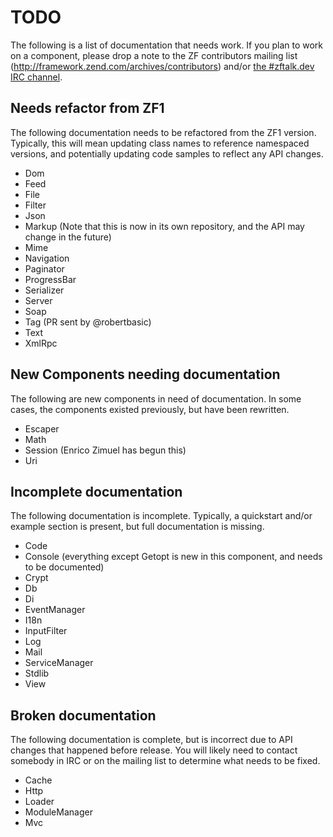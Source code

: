 TODO
====

The following is a list of documentation that needs work. If you plan to work on
a component, please drop a note to the ZF contributors mailing list
(http://framework.zend.com/archives/contributors) and/or
[the #zftalk.dev IRC channel](irc://irc.freenode.net/zftalk.dev).

Needs refactor from ZF1
-----------------------

The following documentation needs to be refactored from the ZF1 version.
Typically, this will mean updating class names to reference namespaced versions,
and potentially updating code samples to reflect any API changes.

- Dom
- Feed
- File
- Filter
- Json
- Markup (Note that this is now in its own repository, and the API may change in
  the future)
- Mime
- Navigation
- Paginator
- ProgressBar
- Serializer
- Server
- Soap
- Tag (PR sent by @robertbasic)
- Text
- XmlRpc

New Components needing documentation
------------------------------------

The following are new components in need of documentation. In some cases, the
components existed previously, but have been rewritten.

- Escaper
- Math
- Session (Enrico Zimuel has begun this)
- Uri

Incomplete documentation
------------------------

The following documentation is incomplete. Typically, a quickstart and/or
example section is present, but full documentation is missing.

- Code
- Console (everything except Getopt is new in this component, and needs to be
  documented)
- Crypt
- Db
- Di
- EventManager
- I18n
- InputFilter
- Log
- Mail
- ServiceManager
- Stdlib
- View

Broken documentation
--------------------

The following documentation is complete, but is incorrect due to API changes
that happened before release. You will likely need to contact somebody in IRC or
on the mailing list to determine what needs to be fixed.

- Cache
- Http
- Loader
- ModuleManager
- Mvc
